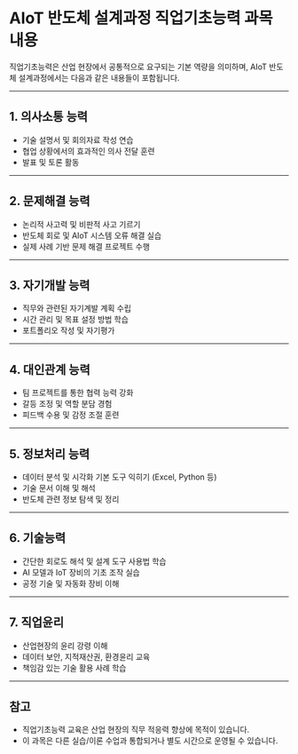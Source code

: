 # AIoT 반도체 설계과정 직업기초능력 과목 내용

직업기초능력은 산업 현장에서 공통적으로 요구되는 기본 역량을 의미하며, AIoT 반도체 설계과정에서는 다음과 같은 내용들이 포함됩니다.

---

## 1. 의사소통 능력
- 기술 설명서 및 회의자료 작성 연습
- 협업 상황에서의 효과적인 의사 전달 훈련
- 발표 및 토론 활동

---

## 2. 문제해결 능력
- 논리적 사고력 및 비판적 사고 기르기
- 반도체 회로 및 AIoT 시스템 오류 해결 실습
- 실제 사례 기반 문제 해결 프로젝트 수행

---

## 3. 자기개발 능력
- 직무와 관련된 자기계발 계획 수립
- 시간 관리 및 목표 설정 방법 학습
- 포트폴리오 작성 및 자기평가

---

## 4. 대인관계 능력
- 팀 프로젝트를 통한 협력 능력 강화
- 갈등 조정 및 역할 분담 경험
- 피드백 수용 및 감정 조절 훈련

---

## 5. 정보처리 능력
- 데이터 분석 및 시각화 기본 도구 익히기 (Excel, Python 등)
- 기술 문서 이해 및 해석
- 반도체 관련 정보 탐색 및 정리

---

## 6. 기술능력
- 간단한 회로도 해석 및 설계 도구 사용법 학습
- AI 모델과 IoT 장비의 기초 조작 실습
- 공정 기술 및 자동화 장비 이해

---

## 7. 직업윤리
- 산업현장의 윤리 강령 이해
- 데이터 보안, 지적재산권, 환경윤리 교육
- 책임감 있는 기술 활용 사례 학습

---

## 참고
- 직업기초능력 교육은 산업 현장의 직무 적응력 향상에 목적이 있습니다.
- 이 과목은 다른 실습/이론 수업과 통합되거나 별도 시간으로 운영될 수 있습니다.

